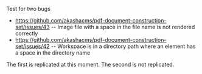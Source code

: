 
Test for two bugs

* https://github.com/akashacms/pdf-document-construction-set/issues/43 -- Image file with a space in the file name is not rendered correctly
* https://github.com/akashacms/pdf-document-construction-set/issues/42 -- Workspace is in a directory path where an element has a space in the directory name

The first is replicated at this moment.  The second is not replicated.

